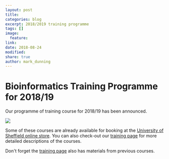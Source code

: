 ```yaml
---
layout: post
title:
categories: blog
excerpt: 2018/2019 training programme
tags: []
image:
  feature:
link:
date: 2018-08-24
modified:
share: true
author: mark_dunning
---
```


# Bioinformatics Training Programme for 2018/19

Our programme of training course for 2018/19 has been announced.

![](https://github.com/sheffield-bioinformatics-core/sheffield-bioinformatics-core.github.io/raw/master/images/18_19_training_twitter-01.png)


Some of these courses are already available for booking at the [University of Sheffield online store](https://onlineshop.shef.ac.uk/conferences-and-events/faculty-of-medicine-dentistry-and-health/neuroscience). You can also check-out our [training page](https://sbc.shef.ac.uk//training/) for more detailed descriptions of the courses.

Don't forget the [training page](https://sbc.shef.ac.uk//training/) also has materials from previous courses.
